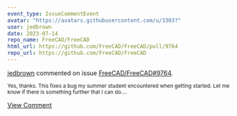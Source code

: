 ```yaml
---
event_type: IssueCommentEvent
avatar: "https://avatars.githubusercontent.com/u/3303?"
user: jedbrown
date: 2023-07-14
repo_name: FreeCAD/FreeCAD
html_url: https://github.com/FreeCAD/FreeCAD/pull/9764
repo_url: https://github.com/FreeCAD/FreeCAD
---
```


<a href='https://github.com/jedbrown' target='_blank'>jedbrown</a> commented on issue <a href='https://github.com/FreeCAD/FreeCAD/pull/9764' target='_blank'>FreeCAD/FreeCAD#9764</a>.

<small>Yes, thanks. This fixes a bug my summer student encountered when getting started. Let me know if there is something further that I can do....</small>

<a href='https://github.com/FreeCAD/FreeCAD/pull/9764' target='_blank'>View Comment</a>
